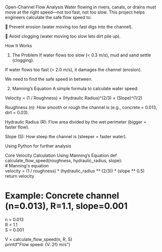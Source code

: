 Open-Channel Flow Analysis
Water flowing in rivers, canals, or drains must move at the right speed—not too fast, not too slow. This project helps engineers calculate the safe flow speed to:

🚫 Prevent erosion (water moving too fast digs into the channel).

🚫 Avoid clogging (water moving too slow lets dirt pile up).

How It Works
1. The Problem
If water flows too slow (< 0.3 m/s), mud and sand settle (clogging).

If water flows too fast (> 2.0 m/s), it damages the channel (erosion).

We need to find the safe speed in between.

2. Manning’s Equation 
A simple formula to calculate water speed:

Velocity = (1 / Roughness) × (Hydraulic Radius)^(2/3) × (Slope)^(1/2)

Roughness (n): How smooth or rough the channel is (e.g., concrete = 0.013, dirt = 0.03).

Hydraulic Radius (R): Flow area divided by the wet perimeter (bigger = faster flow).

Slope (S): How steep the channel is (steeper = faster water).

Using Python for further analysis 

Core Velocity Calculation Using Manning’s Equation
def calculate_flow_speed(roughness, hydraulic_radius, slope):  
    # Manning's equation  
    velocity = (1 / roughness) * (hydraulic_radius ** (2/3)) * (slope ** 0.5)  
    return velocity  

# Example: Concrete channel (n=0.013), R=1.1, slope=0.001  
n = 0.013  
R = 1.1  
S = 0.001  

V = calculate_flow_speed(n, R, S)  
print(f"Flow speed: {V:.2f} m/s")  
